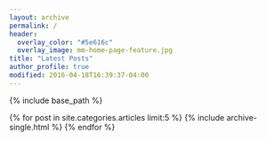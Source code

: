 ```yaml
---
layout: archive
permalink: /
header:
  overlay_color: "#5e616c"
  overlay_image: mm-home-page-feature.jpg
title: "Latest Posts"
author_profile: true
modified: 2016-04-18T16:39:37-04:00
---
```


{% include base_path %}

<div class="grid__wrapper">
  {% for post in site.categories.articles limit:5 %}
    {% include archive-single.html %}
  {% endfor %}
</div>

